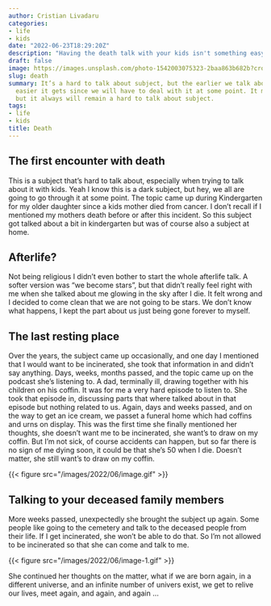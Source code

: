 ```yaml
---
author: Cristian Livadaru
categories:
- life
- kids
date: "2022-06-23T18:29:20Z"
description: "Having the death talk with your kids isn't something easy"
draft: false
image: https://images.unsplash.com/photo-1542003075323-2baa863b682b?crop=entropy&cs=tinysrgb&fit=max&fm=jpg&ixid=MnwxMTc3M3wwfDF8c2VhcmNofDN8fERlYXRofGVufDB8fHx8MTY1NjAxNTgzOQ&ixlib=rb-1.2.1&q=80&w=2000
slug: death
summary: It’s a hard to talk about subject, but the earlier we talk about it, the
  easier it gets since we will have to deal with it at some point. It might get easier,
  but it always will remain a hard to talk about subject.
tags:
- life
- kids
title: Death
---
```



## The first encounter with death
This is a subject that’s hard to talk about, especially when trying to talk about it with kids.
Yeah I know this is a dark subject, but hey, we all are going to go through it at some point.
The topic came up during Kindergarten for my older daughter since a kids mother died from cancer.
I don’t recall if I mentioned my mothers death before or after this incident.
So this subject got talked about a bit in kindergarten but was of course also a subject at home.

## Afterlife?
Not being religious I didn’t even bother to start the whole afterlife talk.
A softer version was “we become stars”, but that didn’t really feel right with me when she talked about me glowing in the sky after I die. It felt wrong and I decided to come clean that we are not going to be stars. We don’t know what happens, I kept the part about us just being gone forever to myself.

## The last resting place
Over the years, the subject came up occasionally, and one day I mentioned that I would want to be incinerated, she took that information in and didn’t say anything.
Days, weeks, months passed, and the topic came up on the podcast she’s listening to. A dad, terminally ill, drawing together with his children on his coffin. It was for me a very hard episode to listen to. She took that episode in, discussing parts that where talked about in that episode but nothing related to us.
Again, days and weeks passed, and on the way to get an ice cream, we passet a funeral home which had coffins and urns on display. This was the first time she finally mentioned her thoughts, she doesn’t want me to be incinerated, she want’s to draw on my coffin. But I’m not sick, of course accidents can happen, but so far there is no sign of me dying soon, it could be that she’s 50 when I die.
Doesn’t matter, she still want’s to draw on my coffin.

{{< figure src="/images/2022/06/image.gif" >}}

## Talking to your deceased family members
More weeks passed, unexpectedly she brought the subject up again. Some people like going to the cemetery and talk to the deceased people from their life. If I get incinerated, she won’t be able to do that. So I’m not allowed to be incinerated so that she can come and talk to me.

{{< figure src="/images/2022/06/image-1.gif" >}}

She continued her thoughts on the matter, what if we are born again, in a different universe, and an infinite number of univers exist, we get to relive our lives, meet again, and again, and again …

